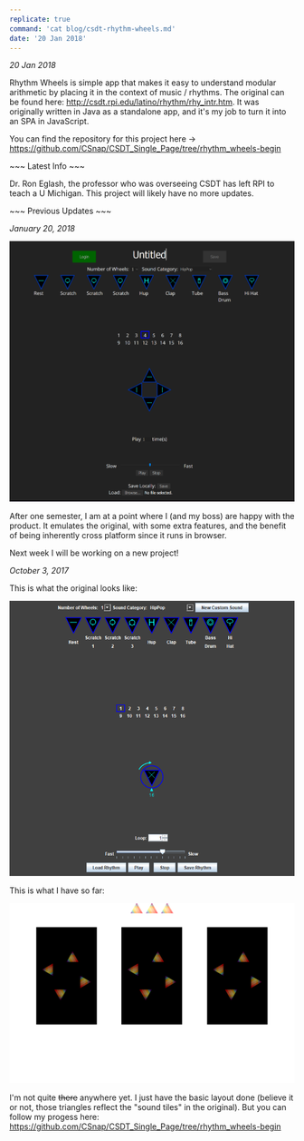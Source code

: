 ```yaml
---
replicate: true
command: 'cat blog/csdt-rhythm-wheels.md'
date: '20 Jan 2018'
---
```


*20 Jan 2018*

Rhythm Wheels is simple app that makes it easy to understand modular arithmetic by placing it in the context of music / rhythms. The original can be found here: http://csdt.rpi.edu/latino/rhythm/rhy_intr.htm. It was originally written in Java as a standalone app, and it's my job to turn it into an SPA in JavaScript.

You can find the repository for this project here -> https://github.com/CSnap/CSDT_Single_Page/tree/rhythm_wheels-begin

\~\~\~ Latest Info \~\~\~

Dr. Ron Eglash, the professor who was overseeing CSDT has left RPI to teach a U Michigan. This project will likely have no more updates.

\~\~\~ Previous Updates \~\~\~

*January 20, 2018*

![](/resources/assets/rhythm-wheels/progress2.png)

After one semester, I am at a point where I (and my boss) are happy with the product. It emulates the original, with some extra features, and the benefit of being inherently cross platform since it runs in browser. 

Next week I will be working on a new project!

*October 3, 2017*

This is what the original looks like:

![](/resources/assets/rhythm-wheels/original1.PNG)

This is what I have so far:

![](/resources/assets/rhythm-wheels/progress1.PNG)

I'm not quite ~~there~~ anywhere yet. I just have the basic layout done (believe it or not, those triangles reflect the "sound tiles" in the original). But you can follow my progess here: https://github.com/CSnap/CSDT_Single_Page/tree/rhythm_wheels-begin
